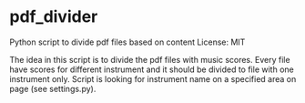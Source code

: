 # pdf_divider
Python script to divide pdf files based on content
License: MIT

The idea in this script is to divide the pdf files with music scores. Every file have scores for different instrument and it should be divided to file with one instrument only. 
Script is looking for instrument name on a specified area on page (see settings.py). 

